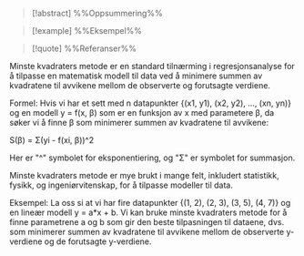 
> [!abstract] %%Oppsummering%%
> 

> [!example] %%Eksempel%%
> 

> [!quote] %%Referanser%%
>


Minste kvadraters metode er en standard tilnærming i regresjonsanalyse for å tilpasse en matematisk modell til data ved å minimere summen av kvadratene til avvikene mellom de observerte og forutsagte verdiene.

Formel: Hvis vi har et sett med n datapunkter {(x1, y1), (x2, y2), ..., (xn, yn)} og en modell y = f(x, β) som er en funksjon av x med parametere β, da søker vi å finne β som minimerer summen av kvadratene til avvikene:

S(β) = Σ(yi - f(xi, β))^2

Her er "^" symbolet for eksponentiering, og "Σ" er symbolet for summasjon.

Minste kvadraters metode er mye brukt i mange felt, inkludert statistikk, fysikk, og ingeniørvitenskap, for å tilpasse modeller til data.

Eksempel: La oss si at vi har fire datapunkter {(1, 2), (2, 3), (3, 5), (4, 7)} og en lineær modell y = a*x + b. Vi kan bruke minste kvadraters metode for å finne parametrene a og b som gir den beste tilpasningen til dataene, dvs. som minimerer summen av kvadratene til avvikene mellom de observerte y-verdiene og de forutsagte y-verdiene.